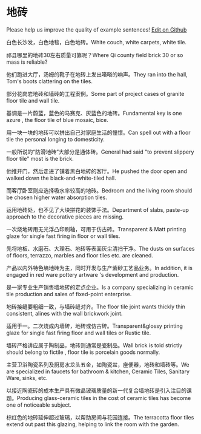 # 地砖

Please help us improve the quality of example sentences! [Edit on Github](https://github.com/jiyushe/jiyu-example-sentence-source/blob/main/chinese/dizhuan.md)

<p><span class="chinese">白色长沙发，白色地毯，白色地砖。</span><span class="english">White couch, white carpets, white tile.</span></p>

<p><span class="chinese">祁县哪里的地砖30左右质量可靠呢？</span><span class="english">Where Qi county field brick 30 or so mass is reliable?</span></p>

<p><span class="chinese">他们跑进大厅，汤姆的靴子在地砖上发出嗒嗒的响声。</span><span class="english">They ran into the hall, Tom's boots clattering on the tiles.</span></p>

<p><span class="chinese">部分花岗岩地砖和墙砖的工程案例。</span><span class="english">Some part of project cases of granite floor tile and wall tile.</span></p>

<p><span class="chinese">基调是一片蔚蓝，蓝色的马赛克、灰蓝色的地砖。</span><span class="english">Fundamental key is one azure , the floor tile of blue mosaic, bice.</span></p>

<p><span class="chinese">用一块一块的地砖可以拼出自己对家庭生活的憧憬。</span><span class="english">Can spell out with a floor tile the personal longing to domesticity.</span></p>

<p><span class="chinese">一般所说的“防滑地砖”大部分是通体砖。</span><span class="english">General had said "to prevent slippery floor tile" most is the brick.</span></p>

<p><span class="chinese">他推开门，然后走进了铺着黑白地砖的客厅。</span><span class="english">He pushed the door open and walked down the black-and-white-tiled hall.</span></p>

<p><span class="chinese">而客厅卧室则应选择吸水率较高的地砖。</span><span class="english">Bedroom and the living room should be chosen higher water absorption tiles.</span></p>

<p><span class="chinese">运用地砖处，也不见了大块拼花的装饰手法。</span><span class="english">Department of slabs, paste-up approach to the decorative pieces are missing.</span></p>

<p><span class="chinese">一次烧地砖用无光浮凸印刷釉，可用于仿古砖。</span><span class="english">Transparent & Matt printing glaze for single fast firing in floor or wall tiles.</span></p>

<p><span class="chinese">先将地板、水磨石、大理石、地砖等表面灰尘清扫干净。</span><span class="english">The dusts on surfaces of floors, terrazzo, marbles and floor tiles etc. are cleaned.</span></p>

<p><span class="chinese">产品以内外特色墒地砖为主，同时开发与生产紫砂工艺品业务。</span><span class="english">In addition, it is engaged in red ware pottery artware 's development and production.</span></p>

<p><span class="chinese">是一家专业生产销售墙地砖的定点企业。</span><span class="english">Is a company specializing in ceramic tile production and sales of fixed-point enterprise.</span></p>

<p><span class="chinese">地砖接缝要粗细一致，与墙砖缝对齐。</span><span class="english">The floor tile joint wants thickly thin consistent, alines with the wall brickwork joint.</span></p>

<p><span class="chinese">适用于一。二次烧成内墙砖，地砖或仿古砖。</span><span class="english">Transparent&glossy printing glaze for single fast firing floor and wall tiles or Rustic tile.</span></p>

<p><span class="chinese">墙砖严格讲应属于陶制品，地砖则通常是瓷制品。</span><span class="english">Wall brick is told strictly should belong to fictile , floor tile is porcelain goods normally.</span></p>

<p><span class="chinese">主营卫浴陶瓷系列及厨房水龙头五金，如陶瓷盆，座便器，地砖和墙砖等。</span><span class="english">We are specialized in faucets for bathroom & kitchen, Ceramic Tiles, Sanitary Ware, sinks, etc.</span></p>

<p><span class="chinese">以接近陶瓷砖的成本生产具有微晶玻璃质量的新一代复合墙地砖是引入注目的课题。</span><span class="english">Producing glass-ceramic tiles in the cost of ceramic tiles has become one of noticeable subject.</span></p>

<p><span class="chinese">棕红色的地砖延伸超过玻璃，以帮助房间与花园连接。</span><span class="english">The terracotta floor tiles extend out past this glazing, helping to link the room with the garden.</span></p>

